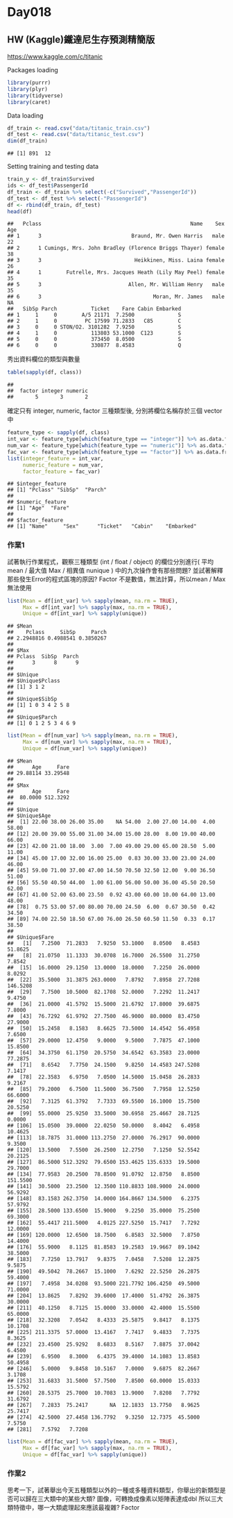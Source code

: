 Day018
================

HW (Kaggle)鐵達尼生存預測精簡版
-------------------------------

<https://www.kaggle.com/c/titanic>

Packages loading

``` r
library(purrr)
library(plyr)
library(tidyverse)
library(caret)
```

Data loading

``` r
df_train <- read.csv("data/titanic_train.csv")
df_test <- read.csv("data/titanic_test.csv")
dim(df_train)
```

    ## [1] 891  12

Setting training and testing data

``` r
train_y <- df_train$Survived
ids <- df_test$PassengerId
df_train <- df_train %>% select(-c("Survived","PassengerId"))
df_test <- df_test %>% select(-"PassengerId")
df <- rbind(df_train, df_test)
head(df)
```

    ##   Pclass                                                Name    Sex Age
    ## 1      3                             Braund, Mr. Owen Harris   male  22
    ## 2      1 Cumings, Mrs. John Bradley (Florence Briggs Thayer) female  38
    ## 3      3                              Heikkinen, Miss. Laina female  26
    ## 4      1        Futrelle, Mrs. Jacques Heath (Lily May Peel) female  35
    ## 5      3                            Allen, Mr. William Henry   male  35
    ## 6      3                                    Moran, Mr. James   male  NA
    ##   SibSp Parch           Ticket    Fare Cabin Embarked
    ## 1     1     0        A/5 21171  7.2500              S
    ## 2     1     0         PC 17599 71.2833   C85        C
    ## 3     0     0 STON/O2. 3101282  7.9250              S
    ## 4     1     0           113803 53.1000  C123        S
    ## 5     0     0           373450  8.0500              S
    ## 6     0     0           330877  8.4583              Q

秀出資料欄位的類型與數量

``` r
table(sapply(df, class))
```

    ## 
    ##  factor integer numeric 
    ##       5       3       2

確定只有 integer, numeric, factor 三種類型後, 分別將欄位名稱存於三個 vector 中

``` r
feature_type <- sapply(df, class)
int_var <- feature_type[which(feature_type == "integer")] %>% as.data.frame %>% rownames
num_var <- feature_type[which(feature_type == "numeric")] %>% as.data.frame %>% rownames
fac_var <- feature_type[which(feature_type == "factor")] %>% as.data.frame %>% rownames
list(integer_feature = int_var,
     numeric_feature = num_var,
     factor_feature = fac_var)
```

    ## $integer_feature
    ## [1] "Pclass" "SibSp"  "Parch" 
    ## 
    ## $numeric_feature
    ## [1] "Age"  "Fare"
    ## 
    ## $factor_feature
    ## [1] "Name"     "Sex"      "Ticket"   "Cabin"    "Embarked"

### 作業1

試著執行作業程式，觀察三種類型 (int / float / object) 的欄位分別進行( 平均 mean / 最大值 Max / 相異值 nunique ) 中的九次操作會有那些問題? 並試著解釋那些發生Error的程式區塊的原因?
Factor 不是數值，無法計算，所以mean / Max 無法使用

``` r
list(Mean = df[int_var] %>% sapply(mean, na.rm = TRUE),
     Max = df[int_var] %>% sapply(max, na.rm = TRUE),
     Unique = df[int_var] %>% sapply(unique))
```

    ## $Mean
    ##    Pclass     SibSp     Parch 
    ## 2.2948816 0.4988541 0.3850267 
    ## 
    ## $Max
    ## Pclass  SibSp  Parch 
    ##      3      8      9 
    ## 
    ## $Unique
    ## $Unique$Pclass
    ## [1] 3 1 2
    ## 
    ## $Unique$SibSp
    ## [1] 1 0 3 4 2 5 8
    ## 
    ## $Unique$Parch
    ## [1] 0 1 2 5 3 4 6 9

``` r
list(Mean = df[num_var] %>% sapply(mean, na.rm = TRUE),
     Max = df[num_var] %>% sapply(max, na.rm = TRUE),
     Unique = df[num_var] %>% sapply(unique))
```

    ## $Mean
    ##      Age     Fare 
    ## 29.88114 33.29548 
    ## 
    ## $Max
    ##      Age     Fare 
    ##  80.0000 512.3292 
    ## 
    ## $Unique
    ## $Unique$Age
    ##  [1] 22.00 38.00 26.00 35.00    NA 54.00  2.00 27.00 14.00  4.00 58.00
    ## [12] 20.00 39.00 55.00 31.00 34.00 15.00 28.00  8.00 19.00 40.00 66.00
    ## [23] 42.00 21.00 18.00  3.00  7.00 49.00 29.00 65.00 28.50  5.00 11.00
    ## [34] 45.00 17.00 32.00 16.00 25.00  0.83 30.00 33.00 23.00 24.00 46.00
    ## [45] 59.00 71.00 37.00 47.00 14.50 70.50 32.50 12.00  9.00 36.50 51.00
    ## [56] 55.50 40.50 44.00  1.00 61.00 56.00 50.00 36.00 45.50 20.50 62.00
    ## [67] 41.00 52.00 63.00 23.50  0.92 43.00 60.00 10.00 64.00 13.00 48.00
    ## [78]  0.75 53.00 57.00 80.00 70.00 24.50  6.00  0.67 30.50  0.42 34.50
    ## [89] 74.00 22.50 18.50 67.00 76.00 26.50 60.50 11.50  0.33  0.17 38.50
    ## 
    ## $Unique$Fare
    ##   [1]   7.2500  71.2833   7.9250  53.1000   8.0500   8.4583  51.8625
    ##   [8]  21.0750  11.1333  30.0708  16.7000  26.5500  31.2750   7.8542
    ##  [15]  16.0000  29.1250  13.0000  18.0000   7.2250  26.0000   8.0292
    ##  [22]  35.5000  31.3875 263.0000   7.8792   7.8958  27.7208 146.5208
    ##  [29]   7.7500  10.5000  82.1708  52.0000   7.2292  11.2417   9.4750
    ##  [36]  21.0000  41.5792  15.5000  21.6792  17.8000  39.6875   7.8000
    ##  [43]  76.7292  61.9792  27.7500  46.9000  80.0000  83.4750  27.9000
    ##  [50]  15.2458   8.1583   8.6625  73.5000  14.4542  56.4958   7.6500
    ##  [57]  29.0000  12.4750   9.0000   9.5000   7.7875  47.1000  15.8500
    ##  [64]  34.3750  61.1750  20.5750  34.6542  63.3583  23.0000  77.2875
    ##  [71]   8.6542   7.7750  24.1500   9.8250  14.4583 247.5208   7.1417
    ##  [78]  22.3583   6.9750   7.0500  14.5000  15.0458  26.2833   9.2167
    ##  [85]  79.2000   6.7500  11.5000  36.7500   7.7958  12.5250  66.6000
    ##  [92]   7.3125  61.3792   7.7333  69.5500  16.1000  15.7500  20.5250
    ##  [99]  55.0000  25.9250  33.5000  30.6958  25.4667  28.7125   0.0000
    ## [106]  15.0500  39.0000  22.0250  50.0000   8.4042   6.4958  10.4625
    ## [113]  18.7875  31.0000 113.2750  27.0000  76.2917  90.0000   9.3500
    ## [120]  13.5000   7.5500  26.2500  12.2750   7.1250  52.5542  20.2125
    ## [127]  86.5000 512.3292  79.6500 153.4625 135.6333  19.5000  29.7000
    ## [134]  77.9583  20.2500  78.8500  91.0792  12.8750   8.8500 151.5500
    ## [141]  30.5000  23.2500  12.3500 110.8833 108.9000  24.0000  56.9292
    ## [148]  83.1583 262.3750  14.0000 164.8667 134.5000   6.2375  57.9792
    ## [155]  28.5000 133.6500  15.9000   9.2250  35.0000  75.2500  69.3000
    ## [162]  55.4417 211.5000   4.0125 227.5250  15.7417   7.7292  12.0000
    ## [169] 120.0000  12.6500  18.7500   6.8583  32.5000   7.8750  14.4000
    ## [176]  55.9000   8.1125  81.8583  19.2583  19.9667  89.1042  38.5000
    ## [183]   7.7250  13.7917   9.8375   7.0458   7.5208  12.2875   9.5875
    ## [190]  49.5042  78.2667  15.1000   7.6292  22.5250  26.2875  59.4000
    ## [197]   7.4958  34.0208  93.5000 221.7792 106.4250  49.5000  71.0000
    ## [204]  13.8625   7.8292  39.6000  17.4000  51.4792  26.3875  30.0000
    ## [211]  40.1250   8.7125  15.0000  33.0000  42.4000  15.5500  65.0000
    ## [218]  32.3208   7.0542   8.4333  25.5875   9.8417   8.1375  10.1708
    ## [225] 211.3375  57.0000  13.4167   7.7417   9.4833   7.7375   8.3625
    ## [232]  23.4500  25.9292   8.6833   8.5167   7.8875  37.0042   6.4500
    ## [239]   6.9500   8.3000   6.4375  39.4000  14.1083  13.8583  50.4958
    ## [246]   5.0000   9.8458  10.5167   7.0000   9.6875  82.2667   3.1708
    ## [253]  31.6833  31.5000  57.7500   7.8500  60.0000  15.0333  15.5792
    ## [260]  28.5375  25.7000  10.7083  13.9000   7.8208   7.7792  31.6792
    ## [267]   7.2833  75.2417       NA  12.1833  13.7750   8.9625  25.7417
    ## [274]  42.5000  27.4458 136.7792   9.3250  12.7375  45.5000   7.5750
    ## [281]   7.5792   7.7208

``` r
list(Mean = df[fac_var] %>% sapply(mean, na.rm = TRUE),
     Max = df[fac_var] %>% sapply(max, na.rm = TRUE),
     Unique = df[fac_var] %>% sapply(unique))
```

### 作業2

思考一下，試著舉出今天五種類型以外的一種或多種資料類型，你舉出的新類型是否可以歸在三大類中的某些大類?
圖像，可轉換成像素以矩陣表達成dbl
所以三大類特徵中，哪一大類處理起來應該最複雜?
Factor
